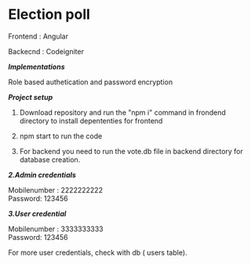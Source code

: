 # Election poll 

Frontend : Angular

Backecnd : Codeigniter

***Implementations***

Role based authetication and password encryption 

***Project setup***

1. Download repository and run the "npm i" command in frondend directory to install depententies for frontend

2. npm start to run the code

3. For backend you need to run the vote.db file in backend directory for database creation.

***2.Admin credentials***

Mobilenumber : 2222222222\
Password: 123456

***3.User credential***

Mobilenumber : 3333333333\
Password: 123456

For more user credentials, check with db ( users table).
